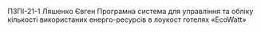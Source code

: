 ПЗПІ-21-1
Ляшенко Євген
Програмна система для управління та обліку кількості використаних енерго-ресурсів в лоукост готелях «EcoWatt»
